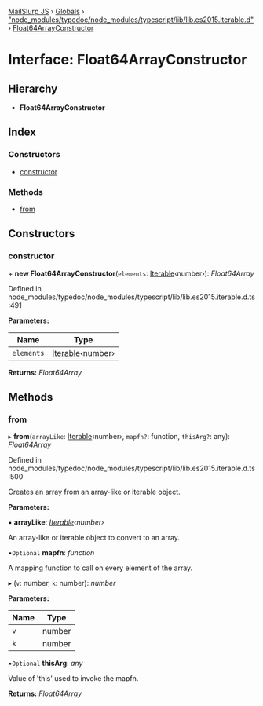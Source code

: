 [MailSlurp JS](../README.md) › [Globals](../globals.md) › ["node_modules/typedoc/node_modules/typescript/lib/lib.es2015.iterable.d"](../modules/_node_modules_typedoc_node_modules_typescript_lib_lib_es2015_iterable_d_.md) › [Float64ArrayConstructor](_node_modules_typedoc_node_modules_typescript_lib_lib_es2015_iterable_d_.float64arrayconstructor.md)

# Interface: Float64ArrayConstructor

## Hierarchy

* **Float64ArrayConstructor**

## Index

### Constructors

* [constructor](_node_modules_typedoc_node_modules_typescript_lib_lib_es2015_iterable_d_.float64arrayconstructor.md#constructor)

### Methods

* [from](_node_modules_typedoc_node_modules_typescript_lib_lib_es2015_iterable_d_.float64arrayconstructor.md#from)

## Constructors

###  constructor

\+ **new Float64ArrayConstructor**(`elements`: [Iterable](_node_modules_typedoc_node_modules_typescript_lib_lib_es2015_iterable_d_.iterable.md)‹number›): *Float64Array*

Defined in node_modules/typedoc/node_modules/typescript/lib/lib.es2015.iterable.d.ts:491

**Parameters:**

Name | Type |
------ | ------ |
`elements` | [Iterable](_node_modules_typedoc_node_modules_typescript_lib_lib_es2015_iterable_d_.iterable.md)‹number› |

**Returns:** *Float64Array*

## Methods

###  from

▸ **from**(`arrayLike`: [Iterable](_node_modules_typedoc_node_modules_typescript_lib_lib_es2015_iterable_d_.iterable.md)‹number›, `mapfn?`: function, `thisArg?`: any): *Float64Array*

Defined in node_modules/typedoc/node_modules/typescript/lib/lib.es2015.iterable.d.ts:500

Creates an array from an array-like or iterable object.

**Parameters:**

▪ **arrayLike**: *[Iterable](_node_modules_typedoc_node_modules_typescript_lib_lib_es2015_iterable_d_.iterable.md)‹number›*

An array-like or iterable object to convert to an array.

▪`Optional`  **mapfn**: *function*

A mapping function to call on every element of the array.

▸ (`v`: number, `k`: number): *number*

**Parameters:**

Name | Type |
------ | ------ |
`v` | number |
`k` | number |

▪`Optional`  **thisArg**: *any*

Value of 'this' used to invoke the mapfn.

**Returns:** *Float64Array*
